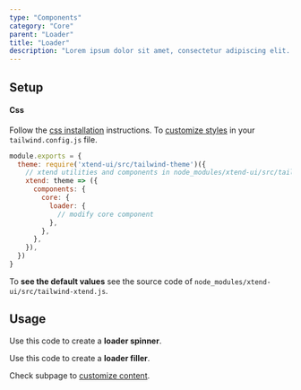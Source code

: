 ```yaml
---
type: "Components"
category: "Core"
parent: "Loader"
title: "Loader"
description: "Lorem ipsum dolor sit amet, consectetur adipiscing elit. Nunc tempus laoreet leo sit amet iaculis."
---
```


## Setup

#### Css

Follow the [css installation](/introduction/getting-started/setup#css-installation) instructions. To [customize styles](/introduction/getting-started/setup#css-customization) in your `tailwind.config.js` file.

```jsx
module.exports = {
  theme: require('xtend-ui/src/tailwind-theme')({
    // xtend utilities and components in node_modules/xtend-ui/src/tailwind-xtend.js
    xtend: theme => ({
      components: {
        core: {
          loader: {
            // modify core component
          },
        },
      },
    }),
  })
}
```

To **see the default values** see the source code of `node_modules/xtend-ui/src/tailwind-xtend.js`.

## Usage

Use this code to create a **loader spinner**.

<demo>
  <demovanilla src="vanilla/components/core/loader/spinner">
  </demovanilla>
</demo>

Use this code to create a **loader filler**.

<demo>
  <demovanilla src="vanilla/components/core/loader/filler-x">
  </demovanilla>
</demo>

Check subpage to [customize content](/components/core/loader/content#filler).
